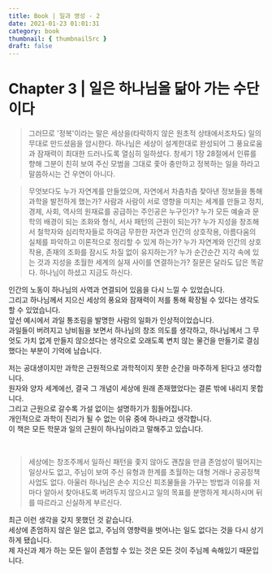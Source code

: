 ```yaml
---
title: Book | 일과 영성 - 2
date: 2021-01-23 01:01:31
category: book
thumbnail: { thumbnailSrc }
draft: false
---
```


# Chapter 3 | 일은 하나님을 닮아 가는 수단이다

> 그러므로 '정복'이라는 말은 세상을(타락하지 않은 원초적 상태에서조차도) 일의 무대로 만드셨음을 암시한다. 하나님은 세상이 설계한대로 완성되어 그 풍요로움과 잠재력이 최대한 드러나도록 열심히 일하셨다. 창세기 1장 28절에서 인류를 향해 그분이 친히 보여 주신 모범을 그대로 좇아 충만하고 정복하는 일을 하라고 말씀하시는 건 우연이 아니다.

> 무엇보다도 누가 자연계를 만들었으며, 자연에서 차츰차츰 찾아낸 정보들을 통해 과학을 발전하게 했는가? 사람과 사람이 서로 영향을 미치는 세계를 만들고 정치, 경제, 사회, 역사의 원재료를 공급하는 주인공은 누구인가? 누가 모든 예술과 문학의 배경이 되는 조화와 형식, 서사 패턴의 근원이 되는가? 누가 지성을 창조해서 철학자와 심리학자들로 하여금 무한한 자연과 인간의 상호작용, 아름다움의 실체를 파악하고 이론적으로 정리할 수 있게 하는가? 누가 자연계와 인간의 상호작용, 존재의 조화를 잠시도 차질 없이 유지하는가? 누가 순간순간 지각 속에 있는 것과 지성을 초월한 세계의 실재 사이를 연결하는가? 질문은 달라도 답은 똑같다. 하나님이 하셨고 지금도 하신다.

인간의 노동이 하나님의 사역과 연결되어 있음을 다시 느낄 수 있었습니다.<br>
그리고 하나님께서 지으신 세상의 풍요와 잠재력이 저를 통해 확장될 수 있다는 생각도 할 수 있었습니다.<br>
앞선 예시에서 과일 통조림을 발명한 사람의 일화가 인상적이었습니다.<br>
과일들이 버려지고 낭비됨을 보면서 하나님의 창조 의도를 생각하고, 하나님께서 그 무엇도 가치 없게 만들지 않으셨다는 생각으로 오래도록 변치 않는 물건을 만들기로 결심했다는 부분이 기억에 남습니다.<br>

저는 공대생이지만 과학은 근원적으로 과학적이지 못한 순간을 마주하게 된다고 생각합니다.<br>
원자와 양자 세계에선, 결국 그 개념이 세상에 원래 존재했었다는 결론 밖에 내리지 못합니다.<br>
그리고 근원으로 갈수록 가설 없이는 설명하기가 힘들어집니다.<br>
개인적으로 과학이 진리가 될 수 없는 이유 중에 하나라고 생각합니다.<br>
이 책은 모든 학문과 일의 근원이 하나님이라고 말해주고 있습니다.

<br>

> 세상에는 창조주께서 일하신 패턴을 좇지 않아도 괜찮을 만큼 존엄성이 떨어지는 일상사도 없고, 주님이 보여 주신 유형과 한계를 초월하는 대형 거래나 공공정책 사업도 없다. 아울러 하나님은 손수 지으신 피조물들을 가꾸는 방법과 이유를 저마다 알아서 찾아내도록 버려두지 않으시고 일의 목표를 분명하게 제시하시며 뒤를 따르라고 신실하게 부르신다.

최근 이런 생각을 갖지 못했던 것 같습니다.<br>
세상에 존엄하지 않은 일은 없고, 주님의 영향력을 벗어나는 일도 없다는 것을 다시 상기하게 됐습니다.<br>
제 자신과 제가 하는 모든 일이 존엄할 수 있는 것은 모든 것이 주님께 속해있기 때문입니다.
